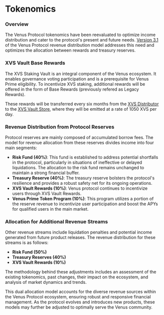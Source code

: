 # Tokenomics

### Overview

The Venus Protocol tokenomics have been reevaluated to optimize income distribution and cater to the protocol's present and future needs. [Version 3.1](https://snapshot.org/#/venus-xvs.eth/proposal/0xc9d270ccecb7b91c75b95b8d9af24fc7c20cd38c0c0c44888ed4e7724f4e7ce9) of the Venus Protocol revenue distribution model addresses this need and optimizes the allocation between rewards and treasury reserves.

### XVS Vault Base Rewards

The XVS Staking Vault is an integral component of the Venus ecosystem. It enables governance voting participation and is a prerequisite for Venus Prime eligibility. To incentivize XVS staking, additional rewards will be offered in the form of Base Rewards (previously refered as Legacy Rewards).

These rewards will be transferred every six months from the [XVS Distributor](https://bscscan.com/address/0xfd36e2c2a6789db23113685031d7f16329158384) to the [XVS Vault Store](https://www.bscscan.com/address/0x1e25cf968f12850003db17e0dba32108509c4359), where they will be emitted at a rate of 1050 XVS per day.

### Revenue Distribution from Protocol Reserves

Protocol reserves are mainly composed of accumulated borrow fees. The model for revenue allocation from these reserves divides income into four main segments:

* **Risk Fund (40%)**: This fund is established to address potential shortfalls in the protocol, particularly in situations of ineffective or delayed liquidations. The allocation to the risk fund remains unchanged to maintain a strong financial buffer.
* **Treasury Reserve (40%)**: The treasury reserve bolsters the protocol's resilience and provides a robust safety net for its ongoing operations.
* **XVS Vault Rewards (10%)**: Venus protocol continues to incentivize users through XVS Vault Rewards.
* **Venus Prime Token Program (10%)**: This program utilizes a portion of the reserve revenue to incentivize user participation and boost the APYs for qualified users in the main market.

### Allocation for Additional Revenue Streams

Other revenue streams include liquidation penalties and potential income generated from future product releases. The revenue distribution for these streams is as follows:

* **Risk Fund (50%)**
* **Treasury Reserves (40%)**
* **XVS Vault Rewards (10%)**

The methodology behind these adjustments includes an assessment of the existing tokenomics, past changes, their impact on the ecosystem, and analysis of market dynamics and trends.

This dual allocation model accounts for the diverse revenue sources within the Venus Protocol ecosystem, ensuring robust and responsive financial management. As the protocol evolves and introduces new products, these models may further be adjusted to optimally serve the Venus community.

<figure><img src="../.gitbook/assets/84e817e9-de9a-48f3-a41c-0f4be22f1a9e.png" alt=""><figcaption></figcaption></figure>
